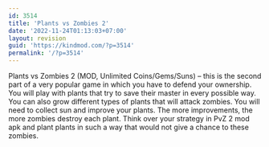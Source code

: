 ```yaml
---
id: 3514
title: 'Plants vs Zombies 2'
date: '2022-11-24T01:13:03+07:00'
layout: revision
guid: 'https://kindmod.com/?p=3514'
permalink: '/?p=3514'
---
```


Plants vs Zombies 2 (MOD, Unlimited Coins/Gems/Suns) – this is the second part of a very popular game in which you have to defend your ownership. You will play with plants that try to save their master in every possible way. You can also grow different types of plants that will attack zombies. You will need to collect sun and improve your plants. The more improvements, the more zombies destroy each plant. Think over your strategy in PvZ 2 mod apk and plant plants in such a way that would not give a chance to these zombies.